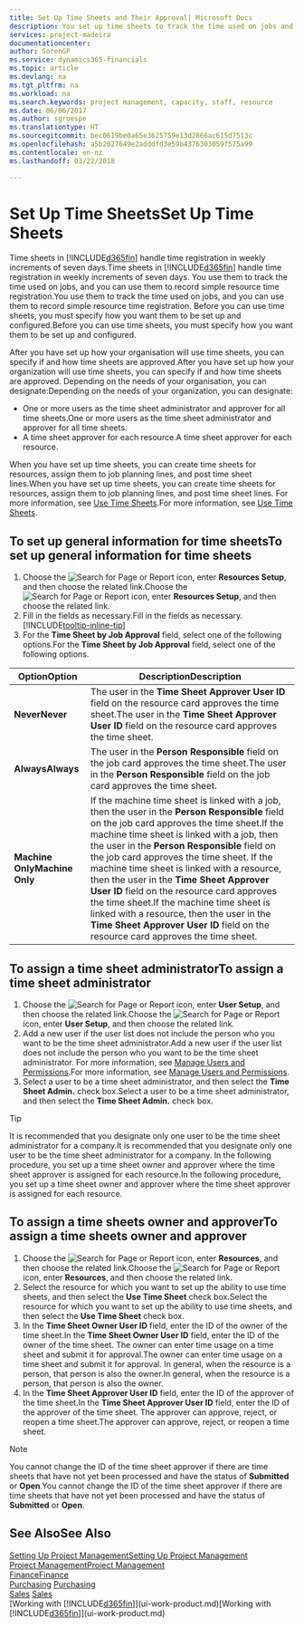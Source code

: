 ```yaml
---
title: Set Up Time Sheets and Their Approval| Microsoft Docs
description: You set up time sheets to track the time used on jobs and using resources, helping you with project management, staffing, and capacity
services: project-madeira
documentationcenter: 
author: SorenGP
ms.service: dynamics365-financials
ms.topic: article
ms.devlang: na
ms.tgt_pltfrm: na
ms.workload: na
ms.search.keywords: project management, capacity, staff, resource
ms.date: 06/06/2017
ms.author: sgroespe
ms.translationtype: HT
ms.sourcegitcommit: bec0619be0a65e3625759e13d2866ac615d7513c
ms.openlocfilehash: a5b2027649e2adddfd3e59b4376303059f575a99
ms.contentlocale: en-nz
ms.lasthandoff: 03/22/2018

---
```

# <a name="set-up-time-sheets"></a><span data-ttu-id="49286-103">Set Up Time Sheets</span><span class="sxs-lookup"><span data-stu-id="49286-103">Set Up Time Sheets</span></span>
<span data-ttu-id="49286-104">Time sheets in [!INCLUDE[d365fin](includes/d365fin_md.md)] handle time registration in weekly increments of seven days.</span><span class="sxs-lookup"><span data-stu-id="49286-104">Time sheets in [!INCLUDE[d365fin](includes/d365fin_md.md)] handle time registration in weekly increments of seven days.</span></span> <span data-ttu-id="49286-105">You use them to track the time used on jobs, and you can use them to record simple resource time registration.</span><span class="sxs-lookup"><span data-stu-id="49286-105">You use them to track the time used on jobs, and you can use them to record simple resource time registration.</span></span> <span data-ttu-id="49286-106">Before you can use time sheets, you must specify how you want them to be set up and configured.</span><span class="sxs-lookup"><span data-stu-id="49286-106">Before you can use time sheets, you must specify how you want them to be set up and configured.</span></span>

<span data-ttu-id="49286-107">After you have set up how your organisation will use time sheets, you can specify if and how time sheets are approved.</span><span class="sxs-lookup"><span data-stu-id="49286-107">After you have set up how your organization will use time sheets, you can specify if and how time sheets are approved.</span></span> <span data-ttu-id="49286-108">Depending on the needs of your organisation, you can designate:</span><span class="sxs-lookup"><span data-stu-id="49286-108">Depending on the needs of your organization, you can designate:</span></span>

* <span data-ttu-id="49286-109">One or more users as the time sheet administrator and approver for all time sheets.</span><span class="sxs-lookup"><span data-stu-id="49286-109">One or more users as the time sheet administrator and approver for all time sheets.</span></span>
* <span data-ttu-id="49286-110">A time sheet approver for each resource.</span><span class="sxs-lookup"><span data-stu-id="49286-110">A time sheet approver for each resource.</span></span>

<span data-ttu-id="49286-111">When you have set up time sheets, you can create time sheets for resources, assign them to job planning lines, and post time sheet lines.</span><span class="sxs-lookup"><span data-stu-id="49286-111">When you have set up time sheets, you can create time sheets for resources, assign them to job planning lines, and post time sheet lines.</span></span> <span data-ttu-id="49286-112">For more information, see [Use Time Sheets](projects-how-use-time-sheets.md).</span><span class="sxs-lookup"><span data-stu-id="49286-112">For more information, see [Use Time Sheets](projects-how-use-time-sheets.md).</span></span>

## <a name="to-set-up-general-information-for-time-sheets"></a><span data-ttu-id="49286-113">To set up general information for time sheets</span><span class="sxs-lookup"><span data-stu-id="49286-113">To set up general information for time sheets</span></span>
1. <span data-ttu-id="49286-114">Choose the ![Search for Page or Report](media/ui-search/search_small.png "Search for Page or Report icon") icon, enter **Resources Setup**, and then choose the related link.</span><span class="sxs-lookup"><span data-stu-id="49286-114">Choose the ![Search for Page or Report](media/ui-search/search_small.png "Search for Page or Report icon") icon, enter **Resources Setup**, and then choose the related link.</span></span>  
2. <span data-ttu-id="49286-115">Fill in the fields as necessary.</span><span class="sxs-lookup"><span data-stu-id="49286-115">Fill in the fields as necessary.</span></span> [!INCLUDE[tooltip-inline-tip](includes/tooltip-inline-tip_md.md)]
3. <span data-ttu-id="49286-116">For the **Time Sheet by Job Approval** field, select one of the following options.</span><span class="sxs-lookup"><span data-stu-id="49286-116">For the **Time Sheet by Job Approval** field, select one of the following options.</span></span>

| <span data-ttu-id="49286-117">Option</span><span class="sxs-lookup"><span data-stu-id="49286-117">Option</span></span> | <span data-ttu-id="49286-118">Description</span><span class="sxs-lookup"><span data-stu-id="49286-118">Description</span></span> |
| --- | --- |
| <span data-ttu-id="49286-119">**Never**</span><span class="sxs-lookup"><span data-stu-id="49286-119">**Never**</span></span> |<span data-ttu-id="49286-120">The user in the **Time Sheet Approver User ID** field on the resource card approves the time sheet.</span><span class="sxs-lookup"><span data-stu-id="49286-120">The user in the **Time Sheet Approver User ID** field on the resource card approves the time sheet.</span></span> |
| <span data-ttu-id="49286-121">**Always**</span><span class="sxs-lookup"><span data-stu-id="49286-121">**Always**</span></span> |<span data-ttu-id="49286-122">The user in the **Person Responsible** field on the job card approves the time sheet.</span><span class="sxs-lookup"><span data-stu-id="49286-122">The user in the **Person Responsible** field on the job card approves the time sheet.</span></span> |
| <span data-ttu-id="49286-123">**Machine Only**</span><span class="sxs-lookup"><span data-stu-id="49286-123">**Machine Only**</span></span> |<span data-ttu-id="49286-124">If the machine time sheet is linked with a job, then the user in the **Person Responsible** field on the job card approves the time sheet.</span><span class="sxs-lookup"><span data-stu-id="49286-124">If the machine time sheet is linked with a job, then the user in the **Person Responsible** field on the job card approves the time sheet.</span></span> <span data-ttu-id="49286-125">If the machine time sheet is linked with a resource, then the user in the **Time Sheet Approver User ID** field on the resource card approves the time sheet.</span><span class="sxs-lookup"><span data-stu-id="49286-125">If the machine time sheet is linked with a resource, then the user in the **Time Sheet Approver User ID** field on the resource card approves the time sheet.</span></span> |

## <a name="to-assign-a-time-sheet-administrator"></a><span data-ttu-id="49286-126">To assign a time sheet administrator</span><span class="sxs-lookup"><span data-stu-id="49286-126">To assign a time sheet administrator</span></span>
1. <span data-ttu-id="49286-127">Choose the ![Search for Page or Report](media/ui-search/search_small.png "Search for Page or Report icon") icon, enter **User Setup**, and then choose the related link.</span><span class="sxs-lookup"><span data-stu-id="49286-127">Choose the ![Search for Page or Report](media/ui-search/search_small.png "Search for Page or Report icon") icon, enter **User Setup**, and then choose the related link.</span></span>  
2. <span data-ttu-id="49286-128">Add a new user if the user list does not include the person who you want to be the time sheet administrator.</span><span class="sxs-lookup"><span data-stu-id="49286-128">Add a new user if the user list does not include the person who you want to be the time sheet administrator.</span></span> <span data-ttu-id="49286-129">For more information, see [Manage Users and Permissions](ui-how-users-permissions.md).</span><span class="sxs-lookup"><span data-stu-id="49286-129">For more information, see [Manage Users and Permissions](ui-how-users-permissions.md).</span></span>
3. <span data-ttu-id="49286-130">Select a user to be a time sheet administrator, and then select the **Time Sheet Admin.** check box.</span><span class="sxs-lookup"><span data-stu-id="49286-130">Select a user to be a time sheet administrator, and then select the **Time Sheet Admin.** check box.</span></span>  

> [!TIP]  
>   <span data-ttu-id="49286-131">It is recommended that you designate only one user to be the time sheet administrator for a company.</span><span class="sxs-lookup"><span data-stu-id="49286-131">It is recommended that you designate only one user to be the time sheet administrator for a company.</span></span> <span data-ttu-id="49286-132">In the following procedure, you set up a time sheet owner and approver where the time sheet approver is assigned for each resource.</span><span class="sxs-lookup"><span data-stu-id="49286-132">In the following procedure, you set up a time sheet owner and approver where the time sheet approver is assigned for each resource.</span></span>  

## <a name="to-assign-a-time-sheets-owner-and-approver"></a><span data-ttu-id="49286-133">To assign a time sheets owner and approver</span><span class="sxs-lookup"><span data-stu-id="49286-133">To assign a time sheets owner and approver</span></span>
1. <span data-ttu-id="49286-134">Choose the ![Search for Page or Report](media/ui-search/search_small.png "Search for Page or Report icon") icon, enter **Resources**, and then choose the related link.</span><span class="sxs-lookup"><span data-stu-id="49286-134">Choose the ![Search for Page or Report](media/ui-search/search_small.png "Search for Page or Report icon") icon, enter **Resources**, and then choose the related link.</span></span>
2. <span data-ttu-id="49286-135">Select the resource for which you want to set up the ability to use time sheets, and then select the **Use Time Sheet** check box.</span><span class="sxs-lookup"><span data-stu-id="49286-135">Select the resource for which you want to set up the ability to use time sheets, and then select the **Use Time Sheet** check box.</span></span>  
3. <span data-ttu-id="49286-136">In the **Time Sheet Owner User ID** field, enter the ID of the owner of the time sheet.</span><span class="sxs-lookup"><span data-stu-id="49286-136">In the **Time Sheet Owner User ID** field, enter the ID of the owner of the time sheet.</span></span> <span data-ttu-id="49286-137">The owner can enter time usage on a time sheet and submit it for approval.</span><span class="sxs-lookup"><span data-stu-id="49286-137">The owner can enter time usage on a time sheet and submit it for approval.</span></span> <span data-ttu-id="49286-138">In general, when the resource is a person, that person is also the owner.</span><span class="sxs-lookup"><span data-stu-id="49286-138">In general, when the resource is a person, that person is also the owner.</span></span>  
4. <span data-ttu-id="49286-139">In the **Time Sheet Approver User ID** field, enter the ID of the approver of the time sheet.</span><span class="sxs-lookup"><span data-stu-id="49286-139">In the **Time Sheet Approver User ID** field, enter the ID of the approver of the time sheet.</span></span> <span data-ttu-id="49286-140">The approver can approve, reject, or reopen a time sheet.</span><span class="sxs-lookup"><span data-stu-id="49286-140">The approver can approve, reject, or reopen a time sheet.</span></span>  

> [!NOTE]  
>   <span data-ttu-id="49286-141">You cannot change the ID of the time sheet approver if there are time sheets that have not yet been processed and have the status of **Submitted** or **Open**.</span><span class="sxs-lookup"><span data-stu-id="49286-141">You cannot change the ID of the time sheet approver if there are time sheets that have not yet been processed and have the status of **Submitted** or **Open**.</span></span>

## <a name="see-also"></a><span data-ttu-id="49286-142">See Also</span><span class="sxs-lookup"><span data-stu-id="49286-142">See Also</span></span>
[<span data-ttu-id="49286-143">Setting Up Project Management</span><span class="sxs-lookup"><span data-stu-id="49286-143">Setting Up Project Management</span></span>](projects-setup-projects.md)  
[<span data-ttu-id="49286-144">Project Management</span><span class="sxs-lookup"><span data-stu-id="49286-144">Project Management</span></span>](projects-manage-projects.md)  
[<span data-ttu-id="49286-145">Finance</span><span class="sxs-lookup"><span data-stu-id="49286-145">Finance</span></span>](finance.md)  
<span data-ttu-id="49286-146">[Purchasing](purchasing-manage-purchasing.md)       </span><span class="sxs-lookup"><span data-stu-id="49286-146">[Purchasing](purchasing-manage-purchasing.md)       </span></span>  
<span data-ttu-id="49286-147">[Sales](sales-manage-sales.md)    </span><span class="sxs-lookup"><span data-stu-id="49286-147">[Sales](sales-manage-sales.md)    </span></span>  
<span data-ttu-id="49286-148">[Working with [!INCLUDE[d365fin](includes/d365fin_md.md)]](ui-work-product.md)</span><span class="sxs-lookup"><span data-stu-id="49286-148">[Working with [!INCLUDE[d365fin](includes/d365fin_md.md)]](ui-work-product.md)</span></span>  

